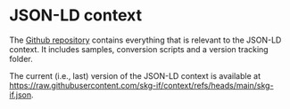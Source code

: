 # JSON-LD context

The [Github repository](https://github.com/skg-if/context) contains everything that is relevant to the JSON-LD context.
It includes samples, conversion scripts and a version tracking folder.

The current (i.e., last) version of the JSON-LD context is available at https://raw.githubusercontent.com/skg-if/context/refs/heads/main/skg-if.json.
